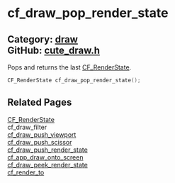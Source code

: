 [//]: # (This file is automatically generated by Cute Framework's docs parser.)
[//]: # (Do not edit this file by hand!)
[//]: # (See: https://github.com/RandyGaul/cute_framework/blob/master/samples/docs_parser.cpp)
[](../header.md ':include')

# cf_draw_pop_render_state

Category: [draw](/api_reference?id=draw)  
GitHub: [cute_draw.h](https://github.com/RandyGaul/cute_framework/blob/master/include/cute_draw.h)  
---

Pops and returns the last [CF_RenderState](/graphics/cf_renderstate.md).

```cpp
CF_RenderState cf_draw_pop_render_state();
```

## Related Pages

[CF_RenderState](/graphics/cf_renderstate.md)  
cf_draw_filter  
[cf_draw_push_viewport](/draw/cf_draw_push_viewport.md)  
[cf_draw_push_scissor](/draw/cf_draw_push_scissor.md)  
[cf_draw_push_render_state](/draw/cf_draw_push_render_state.md)  
[cf_app_draw_onto_screen](/app/cf_app_draw_onto_screen.md)  
[cf_draw_peek_render_state](/draw/cf_draw_peek_render_state.md)  
[cf_render_to](/draw/cf_render_to.md)  
